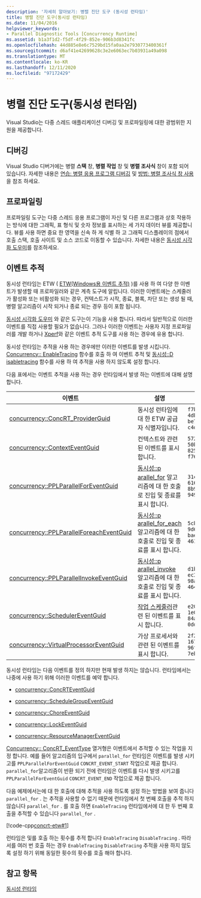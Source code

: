 ```yaml
---
description: '자세히 알아보기: 병렬 진단 도구 (동시성 런타임)'
title: 병렬 진단 도구(동시성 런타임)
ms.date: 11/04/2016
helpviewer_keywords:
- Parallel Diagnostic Tools [Concurrency Runtime]
ms.assetid: b1a3f1d2-f5df-4f29-852e-906b3d8341fc
ms.openlocfilehash: 44d885e8e6c7529bd15fa0aa2e7930773400361f
ms.sourcegitcommit: d6af41e42699628c3e2e6063ec7b03931a49a098
ms.translationtype: MT
ms.contentlocale: ko-KR
ms.lasthandoff: 12/11/2020
ms.locfileid: "97172429"
---
```

# <a name="parallel-diagnostic-tools-concurrency-runtime"></a>병렬 진단 도구(동시성 런타임)

Visual Studio는 다중 스레드 애플리케이션 디버깅 및 프로파일링에 대한 광범위한 지원을 제공합니다.

## <a name="debugging"></a>디버깅

Visual Studio 디버거에는 병렬 **스택** 창, **병렬 작업** 창 및 **병렬 조사식** 창이 포함 되어 있습니다. 자세한 내용은 [연습: 병렬 응용 프로그램 디버깅](/visualstudio/debugger/walkthrough-debugging-a-parallel-application) 및 [방법: 병렬 조사식 창 사용](/visualstudio/debugger/how-to-use-the-parallel-watch-window)을 참조 하세요.

## <a name="profiling"></a>프로파일링

프로파일링 도구는 다중 스레드 응용 프로그램이 자신 및 다른 프로그램과 상호 작용하는 방식에 대한 그래픽, 표 형식 및 숫자 정보를 표시하는 세 가지 데이터 뷰를 제공합니다. 뷰를 사용 하면 중요 한 영역을 신속 하 게 식별 하 고 그래픽 디스플레이의 점에서 호출 스택, 호출 사이트 및 소스 코드로 이동할 수 있습니다. 자세한 내용은 [동시성 시각화 도우미](/visualstudio/profiling/concurrency-visualizer)를 참조하세요.

## <a name="event-tracing"></a>이벤트 추적

동시성 런타임는 ETW ( [ETW(Windows용 이벤트 추적)](/windows/win32/ETW/event-tracing-portal) )를 사용 하 여 다양 한 이벤트가 발생할 때 프로파일러와 같은 계측 도구에 알립니다. 이러한 이벤트에는 스케줄러가 활성화 또는 비활성화 되는 경우, 컨텍스트가 시작, 종료, 블록, 차단 또는 생성 될 때, 병렬 알고리즘이 시작 되거나 종료 되는 경우 등이 포함 됩니다.

[동시성 시각화 도우미](/visualstudio/profiling/concurrency-visualizer) 와 같은 도구는이 기능을 사용 합니다. 따라서 일반적으로 이러한 이벤트를 직접 사용할 필요가 없습니다. 그러나 이러한 이벤트는 사용자 지정 프로파일러를 개발 하거나 [Xperf](https://go.microsoft.com/fwlink/p/?linkid=160628)와 같은 이벤트 추적 도구를 사용 하는 경우에 유용 합니다.

동시성 런타임는 추적을 사용 하는 경우에만 이러한 이벤트를 발생 시킵니다. [Concurrency:: EnableTracing](reference/concurrency-namespace-functions.md#enabletracing) 함수를 호출 하 여 이벤트 추적 및 [동시성::D isabletracing](reference/concurrency-namespace-functions.md#disabletracing) 함수를 사용 하 여 추적을 사용 하지 않도록 설정 합니다.

다음 표에서는 이벤트 추적을 사용 하는 경우 런타임에서 발생 하는 이벤트에 대해 설명 합니다.

|이벤트|설명|값|
|-----------|-----------------|-----------|
|[concurrency::ConcRT_ProviderGuid](reference/concurrency-namespace-constants1.md#concrt_providerguid)|동시성 런타임에 대 한 ETW 공급자 식별자입니다.|`f7b697a3-4db5-4d3b-be71-c4d284e6592f`|
|[concurrency::ContextEventGuid](reference/concurrency-namespace-constants1.md#contexteventguid)|컨텍스트와 관련 된 이벤트를 표시 합니다.|`5727a00f-50be-4519-8256-f7699871fecb`|
|[concurrency::PPLParallelForEventGuid](reference/concurrency-namespace-constants1.md#pplparallelforeventguid)|[동시성::p arallel_for](reference/concurrency-namespace-functions.md#parallel_for) 알고리즘에 대 한 호출로 진입 및 종료를 표시 합니다.|`31c8da6b-6165-4042-8b92-949e315f4d84`|
|[concurrency::PPLParallelForeachEventGuid](reference/concurrency-namespace-constants1.md#pplparallelforeacheventguid)|[동시성::p arallel_for_each](reference/concurrency-namespace-functions.md#parallel_for_each) 알고리즘에 대 한 호출로 진입 및 종료를 표시 합니다.|`5cb7d785-9d66-465d-bae1-4611061b5434`|
|[concurrency::PPLParallelInvokeEventGuid](reference/concurrency-namespace-constants1.md#pplparallelinvokeeventguid)|[동시성::p arallel_invoke](reference/concurrency-namespace-functions.md#parallel_invoke) 알고리즘에 대 한 호출로 진입 및 종료를 표시 합니다.|`d1b5b133-ec3d-49f4-98a3-464d1a9e4682`|
|[concurrency::SchedulerEventGuid](reference/concurrency-namespace-constants1.md#schedulereventguid)|[작업 스케줄러](../../parallel/concrt/task-scheduler-concurrency-runtime.md)관련 된 이벤트를 표시 합니다.|`e2091f8a-1e0a-4731-84a2-0dd57c8a5261`|
|[concurrency::VirtualProcessorEventGuid](reference/concurrency-namespace-constants1.md#virtualprocessoreventguid)|가상 프로세서와 관련 된 이벤트를 표시 합니다.|`2f27805f-1676-4ecc-96fa-7eb09d44302f`|

동시성 런타임는 다음 이벤트를 정의 하지만 현재 발생 하지는 않습니다. 런타임에서는 나중에 사용 하기 위해 이러한 이벤트를 예약 합니다.

- [concurrency::ConcRTEventGuid](reference/concurrency-namespace-constants1.md#concrteventguid)

- [concurrency::ScheduleGroupEventGuid](reference/concurrency-namespace-constants1.md#schedulereventguid)

- [concurrency::ChoreEventGuid](reference/concurrency-namespace-constants1.md#choreeventguid)

- [concurrency::LockEventGuid](reference/concurrency-namespace-constants1.md#lockeventguid)

- [concurrency::ResourceManagerEventGuid](reference/concurrency-namespace-constants1.md#resourcemanagereventguid)

[Concurrency:: ConcRT_EventType](reference/concurrency-namespace-enums.md#concrt_eventtype) 열거형은 이벤트에서 추적할 수 있는 작업을 지정 합니다. 예를 들어 알고리즘의 입구에서 `parallel_for` 런타임은 이벤트를 발생 시키고를 `PPLParallelForEventGuid` `CONCRT_EVENT_START` 작업으로 제공 합니다. `parallel_for`알고리즘이 반환 되기 전에 런타임은 이벤트를 다시 발생 시키고를 `PPLParallelForEventGuid` `CONCRT_EVENT_END` 작업으로 제공 합니다.

다음 예제에서는에 대 한 호출에 대해 추적을 사용 하도록 설정 하는 방법을 보여 줍니다 `parallel_for` . 는 추적을 사용할 수 없기 때문에 런타임에서 첫 번째 호출을 추적 하지 않습니다 `parallel_for` . 를 호출 하면 `EnableTracing` 런타임에서에 대 한 두 번째 호출을 추적할 수 있습니다 `parallel_for` .

[!code-cpp[concrt-etw#1](../../parallel/concrt/codesnippet/cpp/parallel-diagnostic-tools-concurrency-runtime_1.cpp)]

런타임은 및를 호출 하는 횟수를 추적 합니다 `EnableTracing` `DisableTracing` . 따라서를 여러 번 호출 하는 경우 `EnableTracing` `DisableTracing` 추적을 사용 하지 않도록 설정 하기 위해 동일한 횟수의 횟수를 호출 해야 합니다.

## <a name="see-also"></a>참고 항목

[동시성 런타임](../../parallel/concrt/concurrency-runtime.md)
